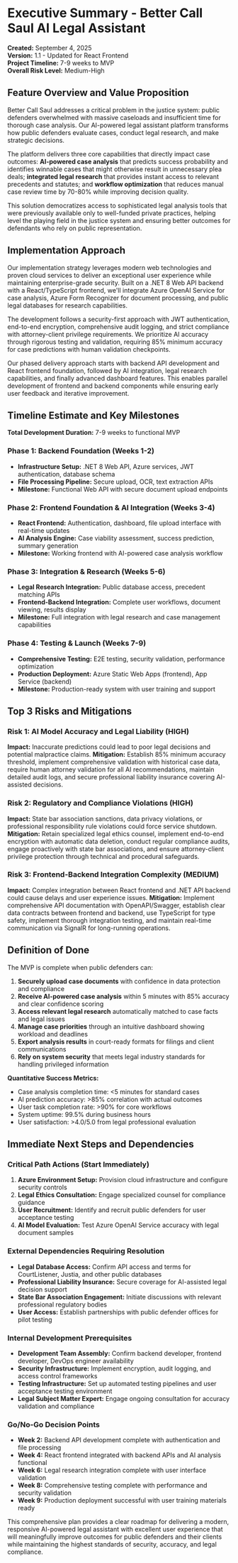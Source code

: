 # Executive Summary - Better Call Saul AI Legal Assistant

**Created:** September 4, 2025  
**Version:** 1.1 - Updated for React Frontend  
**Project Timeline:** 7-9 weeks to MVP  
**Overall Risk Level:** Medium-High  

## Feature Overview and Value Proposition

Better Call Saul addresses a critical problem in the justice system: public defenders overwhelmed with massive caseloads and insufficient time for thorough case analysis. Our AI-powered legal assistant platform transforms how public defenders evaluate cases, conduct legal research, and make strategic decisions.

The platform delivers three core capabilities that directly impact case outcomes: **AI-powered case analysis** that predicts success probability and identifies winnable cases that might otherwise result in unnecessary plea deals; **integrated legal research** that provides instant access to relevant precedents and statutes; and **workflow optimization** that reduces manual case review time by 70-80% while improving decision quality.

This solution democratizes access to sophisticated legal analysis tools that were previously available only to well-funded private practices, helping level the playing field in the justice system and ensuring better outcomes for defendants who rely on public representation.

## Implementation Approach

Our implementation strategy leverages modern web technologies and proven cloud services to deliver an exceptional user experience while maintaining enterprise-grade security. Built on a .NET 8 Web API backend with a React/TypeScript frontend, we'll integrate Azure OpenAI Service for case analysis, Azure Form Recognizer for document processing, and public legal databases for research capabilities.

The development follows a security-first approach with JWT authentication, end-to-end encryption, comprehensive audit logging, and strict compliance with attorney-client privilege requirements. We prioritize AI accuracy through rigorous testing and validation, requiring 85% minimum accuracy for case predictions with human validation checkpoints.

Our phased delivery approach starts with backend API development and React frontend foundation, followed by AI integration, legal research capabilities, and finally advanced dashboard features. This enables parallel development of frontend and backend components while ensuring early user feedback and iterative improvement.

## Timeline Estimate and Key Milestones

**Total Development Duration:** 7-9 weeks to functional MVP

### Phase 1: Backend Foundation (Weeks 1-2)
- **Infrastructure Setup:** .NET 8 Web API, Azure services, JWT authentication, database schema
- **File Processing Pipeline:** Secure upload, OCR, text extraction APIs
- **Milestone:** Functional Web API with secure document upload endpoints

### Phase 2: Frontend Foundation & AI Integration (Weeks 3-4)
- **React Frontend:** Authentication, dashboard, file upload interface with real-time updates
- **AI Analysis Engine:** Case viability assessment, success prediction, summary generation
- **Milestone:** Working frontend with AI-powered case analysis workflow

### Phase 3: Integration & Research (Weeks 5-6)
- **Legal Research Integration:** Public database access, precedent matching APIs
- **Frontend-Backend Integration:** Complete user workflows, document viewing, results display
- **Milestone:** Full integration with legal research and case management capabilities

### Phase 4: Testing & Launch (Weeks 7-9)
- **Comprehensive Testing:** E2E testing, security validation, performance optimization
- **Production Deployment:** Azure Static Web Apps (frontend), App Service (backend)
- **Milestone:** Production-ready system with user training and support

## Top 3 Risks and Mitigations

### Risk 1: AI Model Accuracy and Legal Liability (HIGH)
**Impact:** Inaccurate predictions could lead to poor legal decisions and potential malpractice claims.
**Mitigation:** Establish 85% minimum accuracy threshold, implement comprehensive validation with historical case data, require human attorney validation for all AI recommendations, maintain detailed audit logs, and secure professional liability insurance covering AI-assisted decisions.

### Risk 2: Regulatory and Compliance Violations (HIGH)
**Impact:** State bar association sanctions, data privacy violations, or professional responsibility rule violations could force service shutdown.
**Mitigation:** Retain specialized legal ethics counsel, implement end-to-end encryption with automatic data deletion, conduct regular compliance audits, engage proactively with state bar associations, and ensure attorney-client privilege protection through technical and procedural safeguards.

### Risk 3: Frontend-Backend Integration Complexity (MEDIUM)
**Impact:** Complex integration between React frontend and .NET API backend could cause delays and user experience issues.
**Mitigation:** Implement comprehensive API documentation with OpenAPI/Swagger, establish clear data contracts between frontend and backend, use TypeScript for type safety, implement thorough integration testing, and maintain real-time communication via SignalR for long-running operations.

## Definition of Done

The MVP is complete when public defenders can:
1. **Securely upload case documents** with confidence in data protection and compliance
2. **Receive AI-powered case analysis** within 5 minutes with 85% accuracy and clear confidence scoring
3. **Access relevant legal research** automatically matched to case facts and legal issues
4. **Manage case priorities** through an intuitive dashboard showing workload and deadlines
5. **Export analysis results** in court-ready formats for filings and client communications
6. **Rely on system security** that meets legal industry standards for handling privileged information

**Quantitative Success Metrics:**
- Case analysis completion time: <5 minutes for standard cases
- AI prediction accuracy: >85% correlation with actual outcomes
- User task completion rate: >90% for core workflows
- System uptime: 99.5% during business hours
- User satisfaction: >4.0/5.0 from legal professional evaluation

## Immediate Next Steps and Dependencies

### Critical Path Actions (Start Immediately)
1. **Azure Environment Setup:** Provision cloud infrastructure and configure security controls
2. **Legal Ethics Consultation:** Engage specialized counsel for compliance guidance
3. **User Recruitment:** Identify and recruit public defenders for user acceptance testing
4. **AI Model Evaluation:** Test Azure OpenAI Service accuracy with legal document samples

### External Dependencies Requiring Resolution
- **Legal Database Access:** Confirm API access and terms for CourtListener, Justia, and other public databases
- **Professional Liability Insurance:** Secure coverage for AI-assisted legal decision support
- **State Bar Association Engagement:** Initiate discussions with relevant professional regulatory bodies
- **User Access:** Establish partnerships with public defender offices for pilot testing

### Internal Development Prerequisites
- **Development Team Assembly:** Confirm backend developer, frontend developer, DevOps engineer availability
- **Security Infrastructure:** Implement encryption, audit logging, and access control frameworks
- **Testing Infrastructure:** Set up automated testing pipelines and user acceptance testing environment
- **Legal Subject Matter Expert:** Engage ongoing consultation for accuracy validation and compliance

### Go/No-Go Decision Points
- **Week 2:** Backend API development complete with authentication and file processing
- **Week 4:** React frontend integrated with backend APIs and AI analysis functional
- **Week 6:** Legal research integration complete with user interface validation
- **Week 8:** Comprehensive testing complete with performance and security validation
- **Week 9:** Production deployment successful with user training materials ready

This comprehensive plan provides a clear roadmap for delivering a modern, responsive AI-powered legal assistant with excellent user experience that will meaningfully improve outcomes for public defenders and their clients while maintaining the highest standards of security, accuracy, and legal compliance.